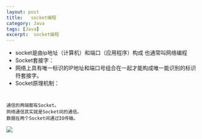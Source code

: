 ```yaml
---
layout: post
title:   socket编程
category: Java
tags: [Java]
excerpt:  socket编程
---
```



- socket是由ip地址（计算机）和端口（应用程序）构成 也通常叫网络编程
- Socket套接字：
- 网络上具有唯一标识的IP地址和端口号组合在一起才能构成唯一能识别的标识符套接字。
- Socket原理机制：

#

	通信的两端都有Socket。
	网络通信其实就是Socket间的通信。
	数据在两个Socket间通过IO传输。

![](http://www.nangongyibin.com/assets/images/Java/Java/73.png)